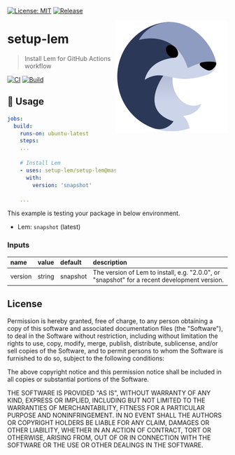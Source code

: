[![License: MIT](https://img.shields.io/badge/License-MIT-green.svg)](https://opensource.org/licenses/MIT)
[![Release](https://img.shields.io/github/release/lem-project/setup-lem.svg?logo=github)](https://github.com/lem-project/setup-lem/releases/latest)

<a href="#"><img align="right" src="https://raw.githubusercontent.com/Shinmera/lem-icon/gh-pages/icon-blue.svg" alt="Lem"></a>

# setup-lem
> Install Lem for GitHub Actions workflow

[![CI](https://github.com/lem-project/setup-lem/actions/workflows/test.yml/badge.svg)](https://github.com/lem-project/setup-lem/actions/workflows/test.yml)
[![Build](https://github.com/lem-project/setup-lem/actions/workflows/build.yml/badge.svg)](https://github.com/lem-project/setup-lem/actions/workflows/build.yml)

## 🔨 Usage

```yml
jobs:
  build:
    runs-on: ubuntu-latest
    steps:
    ...

    # Install Lem
    - uses: setup-lem/setup-lem@master
      with:
        version: 'snapshot'

    ...
```

This example is testing your package in below environment.

* Lem: `snapshot` (latest)

### Inputs

| name    | value  | default  | description                                                                                  |
|:--------|:-------|:---------|:---------------------------------------------------------------------------------------------|
| version | string | snapshot | The version of Lem to install, e.g. "2.0.0", or "snapshot" for a recent development version. |

## License

Permission is hereby granted, free of charge, to any person obtaining a copy
of this software and associated documentation files (the "Software"), to deal
in the Software without restriction, including without limitation the rights
to use, copy, modify, merge, publish, distribute, sublicense, and/or sell
copies of the Software, and to permit persons to whom the Software is
furnished to do so, subject to the following conditions:

The above copyright notice and this permission notice shall be included in all
copies or substantial portions of the Software.

THE SOFTWARE IS PROVIDED "AS IS", WITHOUT WARRANTY OF ANY KIND, EXPRESS OR
IMPLIED, INCLUDING BUT NOT LIMITED TO THE WARRANTIES OF MERCHANTABILITY,
FITNESS FOR A PARTICULAR PURPOSE AND NONINFRINGEMENT. IN NO EVENT SHALL THE
AUTHORS OR COPYRIGHT HOLDERS BE LIABLE FOR ANY CLAIM, DAMAGES OR OTHER
LIABILITY, WHETHER IN AN ACTION OF CONTRACT, TORT OR OTHERWISE, ARISING FROM,
OUT OF OR IN CONNECTION WITH THE SOFTWARE OR THE USE OR OTHER DEALINGS IN THE
SOFTWARE.
